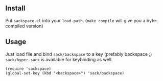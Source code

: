 <!-- -*- mode: markdown -*- -->
Install
-------

Put `sackspace.el` into your `load-path`.
(`make compile` will give you a byte-compiled version)

Usage
-----

Just load file and bind `sack/backspace` to a key (prefably backspace ;)
`sack/hyper-sack` is available for keybinding as well.

    (require 'sackspace)
    (global-set-key (kbd "<backspace>") 'sack/backspace)
